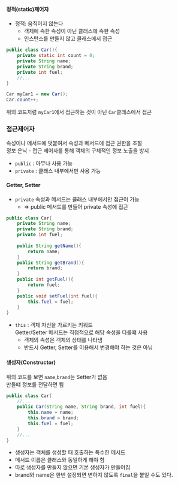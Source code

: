 
#### 정적(static)제어자
- 정적: 움직이지 않는다
    - 객체에 속한 속성이 아닌 클래스에 속한 속성
    - 인스턴스를 만들지 않고 클래스에서 접근
```java
public class Car(){
    private static int count = 0;
    private String name;
    private String brand;
    private int fuel;
    //...
}
```
```java
Car myCar1 = new Car();
Car.count++;
```
위의 코드처럼 `myCar1`에서 접근하는 것이 아닌 `Car`클래스에서 접근

### 접근제어자
속성이나 메서드에 덧붙여서 속성과 메서드에 접근 권한을 조절   
정보 은닉 - 접근 제어자를 통해 객체의 구체적인 정보 노출을 방지
- `public` : 아무나 사용 가능
- `private` : 클래스 내부에서만 사용 가능

#### Getter, Setter
- `private` 속성과 메서드는 클래스 내부에서만 접근이 가능
    - => public 메서드를 만들어 private 속성에 접근
```java
public class Car{
    private String name;
    private String brand;
    private int fuel;
    
    public String getName(){
        return name;
    }
    public String getBrand(){
        return brand;
    }
    public int getFuel(){
        return fuel;
    }
    public void setFuel(int fuel){
        this.fuel = fuel;
    }
}
```
- `this` : 객체 자신을 가르키는 키워드   
  Getter/Setter 메서드는 직접적으로 해당 속성을 다룰떄 사용
    - 객체의 속성은 객체의 상태를 나타냄
    - 반드시 Getter, Setter를 이용해서 변경해야 하는 것은 아님

#### 생성자(Constructor)
위의 코드를 보면 `name`,`brand`는 Setter가 없음   
만들떄 정보를 전달하면 됨
```java
public class Car{
    //...
    public Car(String name, String brand, int fuel){
        this.name = name;
        this.brand = brand;
        this.fuel = fuel;
    }
    //...
}
```
- 생성자는 객체를 생성할 때 호출하는 특수한 메서드
- 메서드 이름은 클래스와 동일하게 해야 함
- 따로 생성자를 만들지 않으면 기본 생성자가 만들어짐
- brand와 name은 한번 설정되면 변하지 않도록 `final`을 붙일 수도 있다.
